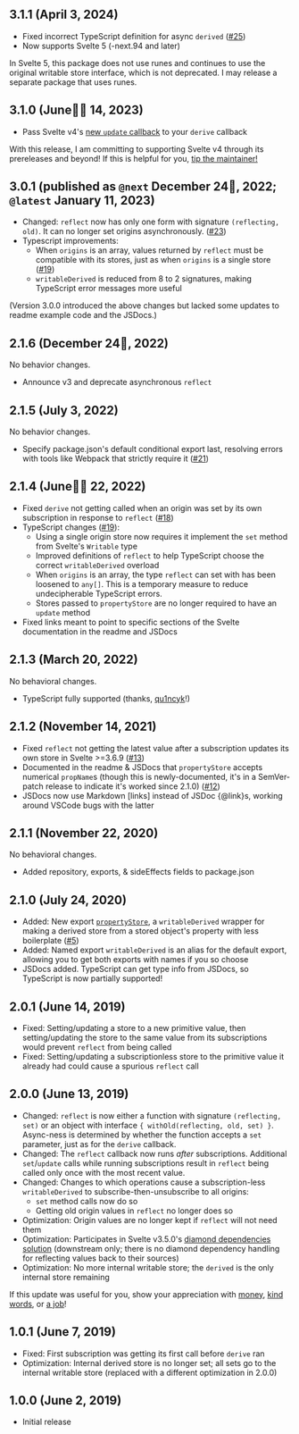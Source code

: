 ## 3.1.1 (April 3, 2024)

- Fixed incorrect TypeScript definition for async `derived` ([#25](https://github.com/PixievoltNo1/svelte-writable-derived/issues/25))
- Now supports Svelte 5 (-next.94 and later)

In Svelte 5, this package does not use runes and continues to use the original writable store interface, which is not deprecated. I may release a separate package that uses runes.

## 3.1.0 (June🏳️‍🌈 14, 2023)

- Pass Svelte v4's [new `update` callback](https://github.com/sveltejs/svelte/pull/6750) to your `derive` callback

With this release, I am committing to supporting Svelte v4 through its prereleases and beyond! If this is helpful for you, [tip the maintainer!](README.md#--with-money)

## 3.0.1 (published as `@next` December 24🎄, 2022; `@latest` January 11, 2023)

- Changed: `reflect` now has only one form with signature `(reflecting, old)`. It can no longer set origins asynchronously. ([#23](https://github.com/PixievoltNo1/svelte-writable-derived/issues/23))
- Typescript improvements:
	- When `origins` is an array, values returned by `reflect` must be compatible with its stores, just as when `origins` is a single store ([#19](https://github.com/PixievoltNo1/svelte-writable-derived/issues/19))
	- `writableDerived` is reduced from 8 to 2 signatures, making TypeScript error messages more useful

(Version 3.0.0 introduced the above changes but lacked some updates to readme example code and the JSDocs.)

## 2.1.6 (December 24🎄, 2022)

No behavior changes.

- Announce v3 and deprecate asynchronous `reflect`

## 2.1.5 (July 3, 2022)

No behavior changes.

- Specify package.json's default conditional export last, resolving errors with tools like Webpack that strictly require it ([#21](https://github.com/PixievoltNo1/svelte-writable-derived/issues/21))

## 2.1.4 (June🏳️‍🌈 22, 2022)

- Fixed `derive` not getting called when an origin was set by its own subscription in response to `reflect` ([#18](https://github.com/PixievoltNo1/svelte-writable-derived/issues/18))
- TypeScript changes ([#19](https://github.com/PixievoltNo1/svelte-writable-derived/issues/19)):
	- Using a single origin store now requires it implement the `set` method from Svelte's `Writable` type
	- Improved definitions of `reflect` to help TypeScript choose the correct `writableDerived` overload
	- When `origins` is an array, the type `reflect` can set with has been loosened to `any[]`. This is a temporary measure to reduce undecipherable TypeScript errors.
	- Stores passed to `propertyStore` are no longer required to have an `update` method
- Fixed links meant to point to specific sections of the Svelte documentation in the readme and JSDocs

## 2.1.3 (March 20, 2022)

No behavioral changes.

- TypeScript fully supported (thanks, [qu1ncyk](https://github.com/qu1ncyk)!)

## 2.1.2 (November 14, 2021)

- Fixed `reflect` not getting the latest value after a subscription updates its own store in Svelte >=3.6.9 ([#13](https://github.com/PixievoltNo1/svelte-writable-derived/issues/13))
- Documented in the readme & JSDocs that `propertyStore` accepts numerical `propName`s (though this is newly-documented, it's in a SemVer-patch release to indicate it's worked since 2.1.0) ([#12](https://github.com/PixievoltNo1/svelte-writable-derived/issues/12))
- JSDocs now use Markdown \[links] instead of JSDoc {@link}s, working around VSCode bugs with the latter

## 2.1.1 (November 22, 2020)

No behavioral changes.

- Added repository, exports, & sideEffects fields to package.json

## 2.1.0 (July 24, 2020)

- Added: New export [`propertyStore`](README.md#named-export-propertystore), a `writableDerived` wrapper for making a derived store from a stored object's property with less boilerplate ([#5](https://github.com/PixievoltNo1/svelte-writable-derived/issues/5))
- Added: Named export `writableDerived` is an alias for the default export, allowing you to get both exports with names if you so choose
- JSDocs added. TypeScript can get type info from JSDocs, so TypeScript is now partially supported!

## 2.0.1 (June 14, 2019)

- Fixed: Setting/updating a store to a new primitive value, then setting/updating the store to the same value from its subscriptions would prevent `reflect` from being called
- Fixed: Setting/updating a subscriptionless store to the primitive value it already had could cause a spurious `reflect` call

## 2.0.0 (June 13, 2019)

- Changed: `reflect` is now either a function with signature `(reflecting, set)` or an object with interface `{ withOld(reflecting, old, set) }`. Async-ness is determined by whether the function accepts a `set` parameter, just as for the `derive` callback.
- Changed: The `reflect` callback now runs *after* subscriptions. Additional `set`/`update` calls while running subscriptions result in `reflect` being called only once with the most recent value.
- Changed: Changes to which operations cause a subscription-less `writableDerived` to subscribe-then-unsubscribe to all origins:
	- `set` method calls now do so
	- Getting old origin values in `reflect` no longer does so
- Optimization: Origin values are no longer kept if `reflect` will not need them
- Optimization: Participates in Svelte v3.5.0's [diamond dependencies solution](https://github.com/sveltejs/svelte/pull/2955) (downstream only; there is no diamond dependency handling for reflecting values back to their sources)
- Optimization: No more internal writable store; the `derived` is the only internal store remaining

If this update was useful for you, show your appreciation with [money](README.md#--with-money), [kind words](README.md#--with-kind-words), or [a job](README.md#--with-a-job)!

## 1.0.1 (June 7, 2019)

- Fixed: First subscription was getting its first call before `derive` ran
- Optimization: Internal derived store is no longer set; all sets go to the internal writable store (replaced with a different optimization in 2.0.0)

## 1.0.0 (June 2, 2019)

- Initial release